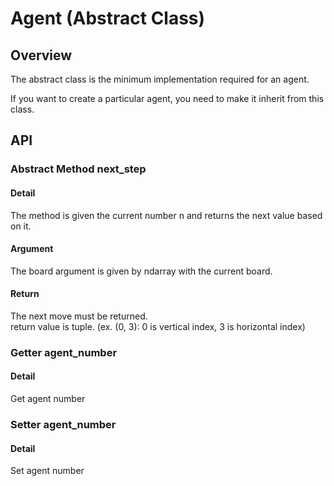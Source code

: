 # Agent (Abstract Class)

## Overview
The abstract class is the minimum implementation required for an agent.

If you want to create a particular agent,
you need to make it inherit from this class.

## API

### Abstract Method next_step
#### Detail
The method is given the current number n and returns the next value based on it.
#### Argument
The board argument is given by ndarray with the current board.

#### Return 
The next move must be returned.  
return value is tuple. (ex. (0, 3): 0 is vertical index, 3 is horizontal index)


### Getter agent_number
#### Detail
Get agent number

### Setter agent_number
#### Detail
Set agent number



